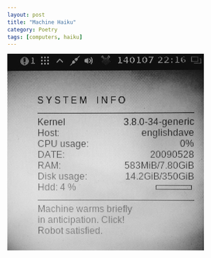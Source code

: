 ```yaml
---
layout: post
title: "Machine Haiku"
category: Poetry
tags: [computers, haiku]
---
```



![Machine Haiku](/assets/machinehaiku.jpg)



